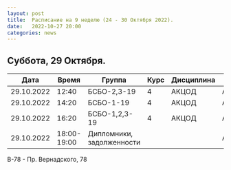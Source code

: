 ```yaml
---
layout: post
title:  Расписание на 9 неделю (24 - 30 Октября 2022).
date:   2022-10-27 20:00
categories: news
---
```



## Суббота, 29 Октября.

| Дата          | Время   | Группа               | Курс | Дисциплина  | Аудитория  | Материалы |
| ------------- | ------- | -------------------- | ---- | ----------- | ---------- | --------- |
|29.10.2022     |12:40    |БСБО-2,3-19           |4     |АКЦОД        | А-177(В-78)|           |
|29.10.2022     |14:20    |БСБО-1-19             |4     |АКЦОД        | А-206(В-78)|           |
|29.10.2022     |16:20    |БСБО-1,2,3-19         |4     |АКЦОД        | А-178(В-78)|           |
|29.10.2022     |18:00-19:00|Дипломники, задолженности|    |            | А-178(В-78)|           |

В-78 - Пр. Вернадского, 78



